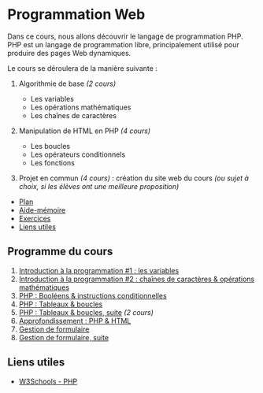 # Programmation Web

Dans ce cours, nous allons découvrir le langage de programmation PHP. PHP est un langage de programmation libre, principalement utilisé pour produire des pages Web dynamiques.

Le cours se déroulera de la manière suivante : 

1. Algorithmie de base *(2 cours)*
    - Les variables
    - Les opérations mathématiques
    - Les chaînes de caractères

2. Manipulation de HTML en PHP *(4 cours)*
    - Les boucles
    - Les opérateurs conditionnels
    - Les fonctions

3. Projet en commun *(4 cours)* : création du site web du cours *(ou sujet à choix, si les élèves ont une meilleure proposition)*

- [Plan](#programme-du-cours)
- [Aide-mémoire](/aide-memoire/php)
- [Exercices](#exercices)
- [Liens utiles](#liens-utiles)

## Programme du cours

1. [Introduction à la programmation #1 : les variables](https://futurekids-io.github.io/6.011-Programmation-Web/cours1/#1)
2. [Introduction à la programmation #2 : chaînes de caractères & opérations mathématiques](https://futurekids-io.github.io/6.011-Programmation-Web/cours2/#1)
3. [PHP : Booléens & instructions conditionnelles](https://futurekids-io.github.io/6.011-Programmation-Web/cours3/#1)
4. [PHP : Tableaux & boucles](https://futurekids-io.github.io/6.011-Programmation-Web/cours4/#1)
5. [PHP : Tableaux & boucles, suite](https://futurekids-io.github.io/6.011-Programmation-Web/cours5/#1) *(2 cours)*
7. [Approfondissement : PHP & HTML](https://futurekids-io.github.io/6.011-Programmation-Web/cours7/#1)
8. [Gestion de formulaire](https://futurekids-io.github.io/6.011-Programmation-Web/cours8/#1)
9. [Gestion de formulaire, suite](https://futurekids-io.github.io/6.011-Programmation-Web/cours9/#1)


<!-- 
## Exercices

*À venir*


- [Activité 1 : ](/exercices/activite01) 
- [Activité 2 : ](/exercices/activite02)
- [Activité 3 : ](/exercices/activite03) 
- [Activité 4 : ](/exercices/activite04) 
- [Activité 5 : ](/exercices/activite05) 
- [Activité 6 : ](/exercices/activite06) 
-->

## Liens utiles

- [W3Schools - PHP](https://www.w3schools.com/php/default.asp)
